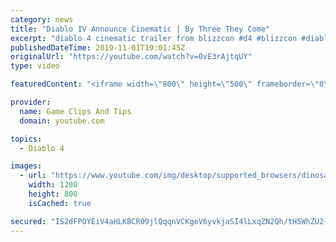 ```yaml
---
category: news
title: "Diablo IV Announce Cinematic | By Three They Come"
excerpt: "diablo 4 cinematic trailer from blizzcon #d4 #blizzcon #diablo."
publishedDateTime: 2019-11-01T19:01:45Z
originalUrl: "https://youtube.com/watch?v=0vE3rAjtqUY"
type: video

featuredContent: "<iframe width=\"800\" height=\"500\" frameborder=\"0\" src=\"https://www.youtube.com/embed/0vE3rAjtqUY\" allow=\"accelerometer; autoplay; encrypted-media; gyroscope; picture-in-picture\" allowfullscreen></iframe>"

provider:
  name: Game Clips And Tips
  domain: youtube.com

topics:
  - Diablo 4

images:
  - url: "https://www.youtube.com/img/desktop/supported_browsers/dinosaur.png"
    width: 1200
    height: 800
    isCached: true

secured: "IS2dFPOYEiV4aHLKBCRO9jlQqqnVCKgeV6yvkjaSI4lLxqZN2Qh/tH5WhZU2+9p39eNXE7qiqgQT+OdULohIZJ1ggxmEr12HNCWD5BmE2QTRGfKv0U2tM7gLXsuev2O7Kuc3OA/Cg66hAO/AAuKmVe6D0DTPmnVtfiLi0V37ef+lbYJx8v/f9P5nqBfJTmWu8XsRHjLob0t5EW/WwP6RWP0BjfnDlz4Hj4HBl7izG2TSrHBmiAlFaufLWaRKikCyfxtRn8mWPG1AyRuJouBwdhar0UFHgpq61GqCeUPzhRh2GYRlqSey7ovKrEZOQzPPpZV8XYoEj2dtrNB+MIjMgvhRuT5I9rQxZBIYl17Zlg+V89AE2qK8LGixy4jyyft8UkkF2W5S5Q8FJskP2/q7pA==;HPbOXGd56yuRAepbHc44og=="
---
```


